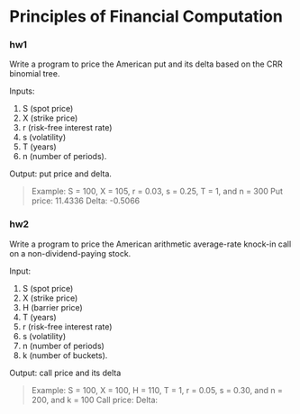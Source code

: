 # Principles of Financial Computation
### hw1
Write a program to price the American put and its delta based on the CRR binomial tree. 

Inputs: 
1. S (spot price)
2. X (strike price)
3. r (risk-free interest rate)
4. s (volatility)
5. T (years)
6. n (number of periods).

Output: put price and delta.

> Example:
> S = 100, X = 105, r = 0.03, s = 0.25, T = 1, and n = 300
> Put price: 11.4336
> Delta: -0.5066

### hw2
Write a program to price the American arithmetic average-rate knock-in call on a non-dividend-paying stock.

Input: 
1. S (spot price)
2. X (strike price)
3. H (barrier price)
4. T (years)
5. r (risk-free interest rate)
6. s (volatility)
7. n (number of periods)
8. k (number of buckets).

Output: call price and its delta

> Example:
> S = 100, X = 100, H = 110, T = 1, r = 0.05, s = 0.30, and n = 200, and k = 100
> Call price: 
> Delta: 
